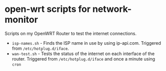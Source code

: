 # open-wrt scripts for network-monitor

Scripts on my OpenWRT Router to test the internet connections.

- `isp-names.sh` - Finds the ISP name in use by using ip-api.com. Triggered from `/etc/hotplug.d/iface`.
- `wan-test.sh` - Tests the status of the internet on each interface of the router. Triggered from `/etc/hotplug.d/iface` and once a minute using `cron`
